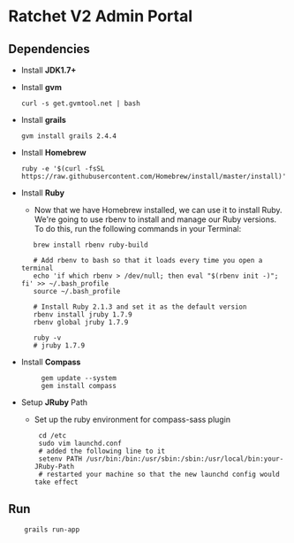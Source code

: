 Ratchet V2 Admin Portal
================

## Dependencies

- Install **JDK1.7+**

- Install **gvm**

	```
    curl -s get.gvmtool.net | bash
    ```
- Install **grails**

	```
	gvm install grails 2.4.4		
	```
- Install **Homebrew**
    
    ```
    ruby -e '$(curl -fsSL https://raw.githubusercontent.com/Homebrew/install/master/install)'
    ```
- Install **Ruby** 
    
   - Now that we have Homebrew installed, we can use it to install Ruby. 
   	 We're going to use rbenv to install and manage our Ruby versions. 
   	 To do this, run the following commands in your Terminal:
   
    ```
       brew install rbenv ruby-build
       
       # Add rbenv to bash so that it loads every time you open a terminal
       echo 'if which rbenv > /dev/null; then eval "$(rbenv init -)"; fi' >> ~/.bash_profile
       source ~/.bash_profile

       # Install Ruby 2.1.3 and set it as the default version
       rbenv install jruby 1.7.9
       rbenv global jruby 1.7.9

       ruby -v
       # jruby 1.7.9
    ```
 - Install **Compass**
  
   ```
   		gem update --system
   		gem install compass
   ```

- Setup **JRuby** Path
   - Set up the ruby environment for compass-sass plugin
   
  	 ```
      cd /etc
      sudo vim launchd.conf
      # added the following line to it
      setenv PATH /usr/bin:/bin:/usr/sbin:/sbin:/usr/local/bin:your-JRuby-Path
      # restarted your machine so that the new launchd config would take effect
  	 ```



## Run
	
```
	grails run-app
```
